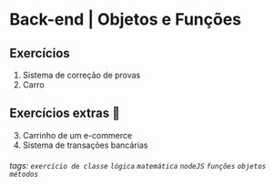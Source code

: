 
# Back-end | Objetos e Funções

## Exercícios

01. Sistema de correção de provas
02. Carro

## Exercícios extras 🌟

03. Carrinho de um e-commerce
04. Sistema de transações bancárias

###### tags: `exercício de classe` `lógica` `matemática` `nodeJS` `funções` `objetos` `métodos`
